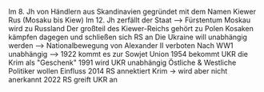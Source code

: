 Im 8. Jh von Händlern aus Skandinavien gegründet mit dem Namen Kiewer Rus (Mosaku bis Kiew)
Im 12. Jh zerfällt der Staat --> Fürstentum Moskau wird zu Russland
Der großteil des Kiewer-Reichs gehört zu Polen
	Kosaken kämpfen dagegen und schließen sich RS an
Die Ukraine will unabhängig werden --> Nationalbewegung von Alexander II verboten
Nach WW1 unabhängig --> 1922 kommt es zur Sowjet Union
1954 bekommt UKR die Krim als "Geschenk"
1991 wird UKR unabhängig
	Östliche & Westliche Politiker wollen Einfluss
2014 RS annektiert Krim -> wird aber nicht anerkannt
2022 RS greift UKR an